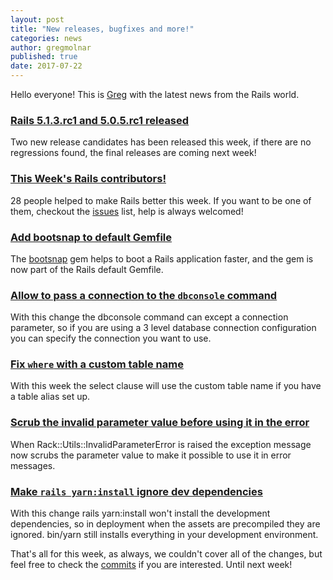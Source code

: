 ```yaml
---
layout: post
title: "New releases, bugfixes and more!"
categories: news
author: gregmolnar
published: true
date: 2017-07-22
---
```


Hello everyone! This is [Greg](https://twitter.com/gregmolnar) with the latest news from the Rails world.

### [Rails 5.1.3.rc1 and 5.0.5.rc1 released](http://weblog.rubyonrails.org/2017/7/19/Rails-5-1-3-rc1-and-5-0-5-rc1-released/)

Two new release candidates has been released this week, if there are no regressions found, the final releases are coming next week!

### [This Week's Rails contributors!](http://contributors.rubyonrails.org/contributors/in-time-window/20170715-20170722)

28 people helped to make Rails better this week. If you want to be one of them, checkout the [issues](https://github.com/rails/issues) list, help is always welcomed!  
  


### [Add bootsnap to default Gemfile](https://github.com/rails/rails/pull/29313)

The [bootsnap](https://github.com/Shopify/bootsnap) gem helps to boot a Rails application faster, and the gem is now part of the Rails default Gemfile.

### [Allow to pass a connection to the `dbconsole` command](https://github.com/rails/rails/pull/29358)

With this change the dbconsole command can except a connection parameter, so if you are using a 3 level database connection configuration you can specify the connection you want to use.

### [Fix `where` with a custom table name](https://github.com/rails/rails/pull/29796)

With this week the select clause will use the custom table name if you have a table alias set up.  
  


### [Scrub the invalid parameter value before using it in the error](https://github.com/rails/rails/pull/29793)

When Rack::Utils::InvalidParameterError is raised the exception message now scrubs the parameter value to make it possible to use it in error messages.

### [Make `rails yarn:install` ignore dev dependencies](https://github.com/rails/rails/pull/29851)

With this change rails yarn:install won't install the development dependencies, so in deployment when the assets are precompiled they are ignored. bin/yarn still installs everything in your development environment.

That's all for this week, as always, we couldn't cover all of the changes, but feel free to check the [commits](https://github.com/rails/rails/compare/master@%7B2017-07-07%7D...@%7B2017-07-15%7D) if you are interested. Until next week!

